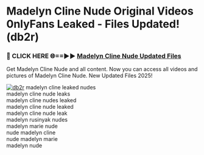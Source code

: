 # Madelyn Cline Nude Original Videos 0nlyFans Leaked - Files Updated! (db2r)

<h3>🔴 CLICK HERE 🌐==►► <a href="https://tinyurl.com/4mcuefdz" rel="nofollow">Madelyn Cline Nude Updated Files</a></h3>

Get Madelyn Cline Nude and all content. Now you can access all videos and pictures of Madelyn Cline Nude. New Updated Files 2025!

[![db2r](https://i.imgur.com/StAQSOY.gif)](https://tinyurl.com/4mcuefdz)
madelyn cline leaked nudes<br>
madelyn cline nude leaks<br>
madelyn cline nudes leaked<br>
madelyn cline nude leaked<br>
madelyn cline nude leak<br>
madelyn rusinyak nudes<br>
madelyn marie nude<br>
nude madelyn cline<br>
nude madelyn marie<br>
madelyn nude